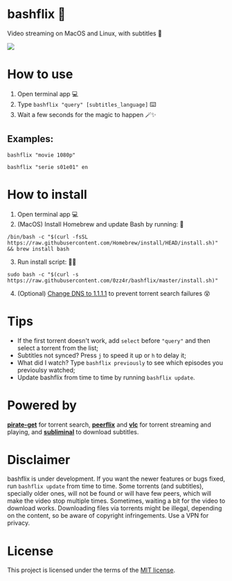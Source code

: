 # bashflix 🍿
Video streaming on MacOS and Linux, with subtitles 🎥

![](https://media.giphy.com/media/mACRrW4R25kuQLexXn/giphy.gif)

# How to use
1. Open terminal app 💻
2. Type `bashflix "query" [subtitles_language]` ⌨️
3. Wait a few seconds for the magic to happen 🪄✨ 

## Examples:
```
bashflix "movie 1080p"
```
```
bashflix "serie s01e01" en
```

# How to install
1. Open terminal app 💻
2. (MacOS) Install Homebrew and update Bash by running: 🍺
``` 
/bin/bash -c "$(curl -fsSL https://raw.githubusercontent.com/Homebrew/install/HEAD/install.sh)" && brew install bash
```
3. Run install script: 🏃‍♀️ 
```
sudo bash -c "$(curl -s https://raw.githubusercontent.com/0zz4r/bashflix/master/install.sh)"
```
4. (Optional) [Change DNS to 1.1.1.1](https://1.1.1.1/dns/) to prevent torrent search failures 😵

# Tips
* If the first torrent doesn't work, add `select` before `"query"` and then select a torrent from the list;
* Subtitles not synced? Press `j` to speed it up or `h` to delay it;
* What did I watch? Type `bashflix previously` to see which episodes you previoulsy watched;
* Update bashflix from time to time by running `bashflix update`.

# Powered by
[**pirate-get**](https://github.com/vikstrous/pirate-get) for torrent search, [**peerflix**](https://github.com/mafintosh/peerflix) and [**vlc**](https://github.com/videolan/vlc) for torrent streaming and playing,  and [**subliminal**](https://github.com/Diaoul/subliminal) to download subtitles.

# Disclaimer
bashflix is under development. If you want the newer features or bugs fixed, run `bashflix update` from time to time. Some torrents (and subtitles), specially older ones, will not be found or will have few peers, which will make the video stop multiple times. Sometimes, waiting a bit for the video to download works. Downloading files via torrents might be illegal, depending on the content, so be aware of copyright infringements. Use a VPN for privacy.

# License
This project is licensed under the terms of the [MIT license](https://github.com/0zz4r/bashflix/blob/master/LICENSE.md).
